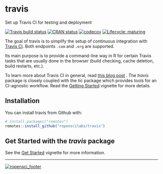 # travis

Set up Travis CI for testing and deployment 

<!-- badges: start -->
[![Travis build status](https://img.shields.io/travis/ropenscilabs/travis/master?logo=travis&style=flat-square&label=Linux)](https://travis-ci.org/ropenscilabs/travis)
[![CRAN status](https://www.r-pkg.org/badges/version/travis)](https://cran.r-project.org/package=travis)
[![codecov](https://codecov.io/gh/ropenscilabs/travis/branch/master/graph/badge.svg)](https://codecov.io/gh/ropenscilabs/travis)
[![Lifecycle: maturing](https://img.shields.io/badge/lifecycle-maturing-blue.svg)](https://www.tidyverse.org/lifecycle/#maturing)
<!-- badges: end -->

The goal of travis is to simplify the setup of continuous integration with [Travis CI](https://travis-ci.org/).
Both endpoints `.com` and `.org` are supported.

Its main purpose is to provide a command-line way in R for certain Travis tasks that are usually done in the browser (build checking, cache deletion, build restarts, etc.).

To learn more about Travis CI in general, read [this blog post](http://mahugh.com/2016/09/02/travis-ci-for-test-automation/) .
The _travis_ package is closely coupled with the _tic_ package which provides tools for an CI-agnostic workflow.
Read the [Getting Started](https://ropenscilabs/tic/articles/tic.html#prerequisites) vignette for more details.

## Installation

You can install travis from Github with:

``` r
# install.packages("remotes")
remotes::install_github("ropenscilabs/travis")
```

## Get Started with the _travis_ package

See the [Get Started](https://ropenscilabs.github.io/travis/articles/travis.html) vignette for more information.

---

[![ropensci_footer](https://ropensci.org/public_images/ropensci_footer.png)](https://ropensci.org)
